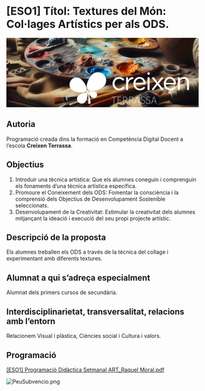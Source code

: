 # [ESO1] Títol: Textures del Món: Col·lages Artístics per als ODS.

![PortadaCreixen](PortadaCreixen.png)

## **Autoria**

Programació creada dins la formació en Competència Digital Docent a l’escola **Creixen Terrassa**.

## **Objectius**

1. Introduir una tècnica artística: Que els alumnes coneguin i comprenguin els fonaments d’una tècnica artística específica.
2. Promoure el Coneixement dels ODS: Fomentar la consciència i la comprensió dels Objectius de Desenvolupament Sostenible seleccionats.
3. Desenvolupament de la Creativitat: Estimular la creativitat dels alumnes mitjançant la ideació i execució del seu propi projecte artístic.

## **Descripció de la proposta**

Els alumnes treballen els ODS a través de la tècnica del collage i experimentant amb diferents textures.

## **Alumnat a qui s’adreça especialment**

Alumnat dels primers cursos de secundària.

## **Interdisciplinarietat, transversalitat, relacions amb l’entorn**

Relacionem Visual i plàstica, Ciències social i Cultura i valors.

## Programació

[[ESO1] Programació Didàctica Setmanal ART_Raquel Moral.pdf](Programaci%C3%B3%20Did%C3%A0ctica/ESO1_Programaci%C3%B3_Did%C3%A0ctica_Setmanal_ART_Raquel_Moral.pdf)

![PeuSubvencio.png](PeuSubvenci%C3%B3.png)
